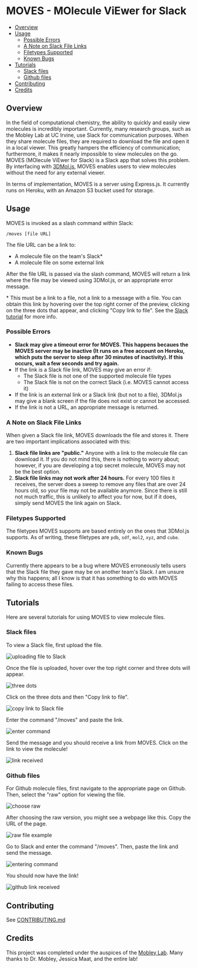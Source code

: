 # MOVES - MOlecule ViEwer for Slack

<!-- toc -->

- [Overview](#overview)
- [Usage](#usage)
  - [Possible Errors](#possible-errors)
  - [A Note on Slack File Links](#a-note-on-slack-file-links)
  - [Filetypes Supported](#filetypes-supported)
  - [Known Bugs](#known-bugs)
- [Tutorials](#tutorials)
  - [Slack files](#slack-files)
  - [Github files](#github-files)
- [Contributing](#contributing)
- [Credits](#credits)

<!-- tocstop -->

## Overview

In the field of computational chemistry, the ability to quickly and easily view
molecules is incredibly important. Currently, many research groups, such as the
Mobley Lab at UC Irvine, use Slack for communication purposes. When they share
molecule files, they are required to download the file and open it in a local
viewer. This greatly hampers the efficiency of communication; furthermore, it
makes it nearly impossible to view molecules on the go. MOVES (MOlecule ViEwer
for Slack) is a Slack app that solves this problem. By interfacing with
[3DMol.js](http://3dmol.csb.pitt.edu/index.html), MOVES enables users to view
molecules without the need for any external viewer.

In terms of implementation, MOVES is a server using Express.js. It currently
runs on Heroku, with an Amazon S3 bucket used for storage.

## Usage

MOVES is invoked as a slash command within Slack:

```
/moves [file URL]
```

The file URL can be a link to:

- A molecule file on the team's Slack\*
- A molecule file on some external link

After the file URL is passed via the slash command, MOVES will return a link
where the file may be viewed using 3DMol.js, or an appropriate error message.

\* This must be a link to a file, not a link to a message with a file. You can
obtain this link by hovering over the top right corner of the preview, clicking
on the three dots that appear, and clicking "Copy link to file". See the [Slack
tutorial](#slack-files) for more info.

### Possible Errors

- **Slack may give a timeout error for MOVES. This happens becaues the MOVES
  server may be inactive (It runs on a free account on Heroku, which puts the
  server to sleep after 30 minutes of inactivity). If this occurs, wait a few
  seconds and try again.**
- If the link is a Slack file link, MOVES may give an error if:
  - The Slack file is not one of the supported molecule file types
  - The Slack file is not on the correct Slack (i.e. MOVES cannot access it)
- If the link is an external link or a Slack link (but not to a file), 3DMol.js
  may give a blank screen if the file does not exist or cannot be accessed.
- If the link is not a URL, an appropriate message is returned.

### A Note on Slack File Links

When given a Slack file link, MOVES downloads the file and stores it. There are
two important implications associated with this:

1. **Slack file links are "public."** Anyone with a link to the molecule file
   can download it. If you do not mind this, there is nothing to worry about;
   however, if you are developing a top secret molecule, MOVES may not be the
   best option.
1. **Slack file links may not work after 24 hours.** For every 100 files it
   receives, the server does a sweep to remove any files that are over 24 hours
   old, so your file may not be available anymore. Since there is still not much
   traffic, this is unlikely to affect you for now, but if it does, simply send
   MOVES the link again on Slack.

### Filetypes Supported

The filetypes MOVES supports are based entirely on the ones that 3DMol.js
supports. As of writing, these filetypes are `pdb`, `sdf`, `mol2`, `xyz`, and
`cube`.

### Known Bugs

Currently there appears to be a bug where MOVES erroneously tells users that the
Slack file they gave may be on another team's Slack. I am unsure why this
happens; all I know is that it has something to do with MOVES failing to access
these files.

## Tutorials

Here are several tutorials for using MOVES to view molecule files.

### Slack files

To view a Slack file, first upload the file.

![uploading file to Slack](docs/img/slack-tutorial/slack-upload-file.png)

Once the file is uploaded, hover over the top right corner and three dots will
appear.

![three dots](docs/img/slack-tutorial/slack-three-dots.png)

Click on the three dots and then "Copy link to file".

![copy link to Slack file](docs/img/slack-tutorial/slack-copy-link.png)

Enter the command "/moves" and paste the link.

![enter command](docs/img/slack-tutorial/slack-enter-cmd.png)

Send the message and you should receive a link from MOVES. Click on the link to
view the molecule!

![link received](docs/img/slack-tutorial/slack-link-rcvd.png)

### Github files

For Github molecule files, first navigate to the appropriate page on Github.
Then, select the "raw" option for viewing the file.

![choose raw](docs/img/github-tutorial/github-choose-raw.png)

After choosing the raw version, you might see a webpage like this. Copy the
URL of the page.

![raw file example](docs/img/github-tutorial/github-raw-file.png)

Go to Slack and enter the command "/moves". Then, paste the link and send the
message.

![entering command](docs/img/github-tutorial/github-enter-cmd.png)

You should now have the link!

![github link received](docs/img/github-tutorial/github-link-rcvd.png)

## Contributing

See [CONTRIBUTING.md](CONTRIBUTING.md)

## Credits

This project was completed under the auspices of the [Mobley
Lab](https://mobleylab.org). Many thanks to Dr. Mobley, Jessica Maat, and the
entire lab!
